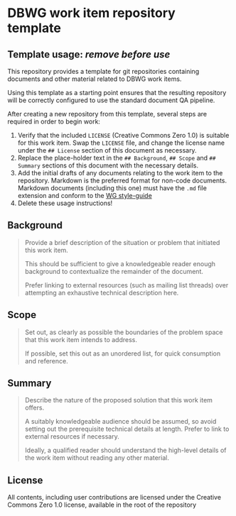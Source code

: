 # DBWG work item repository template

## Template usage: *remove before use*

This repository provides a template for git repositories containing documents
and other material related to DBWG work items.

Using this template as a starting point ensures that the resulting repository
will be correctly configured to use the standard document QA pipeline.

After creating a new repository from this template, several steps are required
in order to begin work:

1.  Verify that the included `LICENSE` (Creative Commons Zero 1.0) is suitable
    for this work item.
    Swap the `LICENSE` file, and change the license name under the `## License`
    section of this document as necessary.
2.  Replace the place-holder text in the `## Background`, `## Scope` and
    `## Summary` sections of this document with the necessary details.
3.  Add the initial drafts of any documents relating to the work item to the
    repository.
    Markdown is the preferred format for non-code documents.
    Markdown documents (including this one) must have the `.md` file extension
    and conform to the
    [WG style-guide](https://github.com/afrinic-dbwg/document-qa/blob/master/style-guide.md)
4.  Delete these usage instructions!

## Background

> Provide a brief description of the situation or problem that initiated this
> work item.
>
> This should be sufficient to give a knowledgeable reader enough background
> to contextualize the remainder of the document.
>
> Prefer linking to external resources (such as mailing list threads) over
> attempting an exhaustive technical description here.

## Scope

> Set out, as clearly as possible the boundaries of the problem space that this
> work item intends to address.
>
> If possible, set this out as an unordered list, for quick consumption and
> reference.

## Summary

> Describe the nature of the proposed solution that this work item offers.
>
> A suitably knowledgeable audience should be assumed, so avoid setting out
> the prerequisite technical details at length. Prefer to link to external
> resources if necessary.
>
> Ideally, a qualified reader should understand the high-level details of the
> work item without reading any other material.

## License

All contents, including user contributions are licensed under the
Creative Commons Zero 1.0 license, available in the root of the repository
